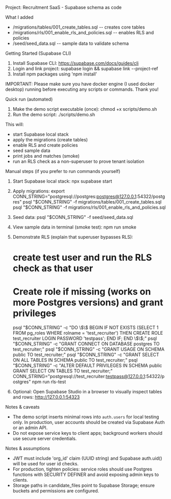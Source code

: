 Project: Recruitment SaaS - Supabase schema as code

What I added
- /migrations/tables/001_create_tables.sql  -- creates core tables
- /migrations/rls/001_enable_rls_and_policies.sql -- enables RLS and policies
- /seed/seed_data.sql -- sample data to validate schema

Getting Started (Supabase CLI)
1) Install Supabase CLI: https://supabase.com/docs/guides/cli
2) Login and link project: supabase login && supabase link --project-ref <ref>
3) Install npm packages using 'npm install'

IMPORTANT: Please make sure you have docker engine (I used docker desktop) running before executing any scripts or commands. Thank you!

Quick run (automated)
1. Make the demo script executable (once):
   chmod +x scripts/demo.sh
2. Run the demo script:
   ./scripts/demo.sh

This will:
- start Supabase local stack
- apply the migrations (create tables)
- enable RLS and create policies
- seed sample data
- print jobs and matches (smoke)
- run an RLS check as a non-superuser to prove tenant isolation

Manual steps (if you prefer to run commands yourself)
1. Start Supabase local stack:
   npx supabase start

2. Apply migrations:
   export CONN_STRING="postgresql://postgres:postgres@127.0.0.1:54322/postgres"
   psql "$CONN_STRING" -f migrations/tables/001_create_tables.sql
   psql "$CONN_STRING" -f migrations/rls/001_enable_rls_and_policies.sql

3. Seed data:
   psql "$CONN_STRING" -f seed/seed_data.sql

4. View sample data in terminal (smoke test):
   npm run smoke

5. Demonstrate RLS (explain that superuser bypasses RLS):
   # create test user and run the RLS check as that user
   # Create role if missing (works on more Postgres versions) and grant privileges
   psql "$CONN_STRING" -c "DO \$\$ BEGIN IF NOT EXISTS (SELECT 1 FROM pg_roles WHERE rolname = 'test_recruiter') THEN CREATE ROLE test_recruiter LOGIN PASSWORD 'testpass'; END IF; END \$\$;"
   psql "$CONN_STRING" -c "GRANT CONNECT ON DATABASE postgres TO test_recruiter;"
   psql "$CONN_STRING" -c "GRANT USAGE ON SCHEMA public TO test_recruiter;"
   psql "$CONN_STRING" -c "GRANT SELECT ON ALL TABLES IN SCHEMA public TO test_recruiter;"
   psql "$CONN_STRING" -c "ALTER DEFAULT PRIVILEGES IN SCHEMA public GRANT SELECT ON TABLES TO test_recruiter;"
   CONN_STRING="postgresql://test_recruiter:testpass@127.0.0.1:54322/postgres" npm run rls-test

6. Optional: Open Supabase Studio in a browser to visually inspect tables and rows:
   http://127.0.0.1:54323



Notes & caveats
- The demo script inserts minimal rows into `auth.users` for local testing only. In production, user accounts should be created via Supabase Auth or an admin API.
- Do not expose service keys to client apps; background workers should use secure server credentials.


Notes & assumptions
- JWT must include 'org_id' claim (UUID string) and Supabase auth.uid() will be used for user id checks.
- For production, tighten policies: service roles should use Postgres functions with SECURITY DEFINER and avoid exposing admin keys to clients.
- Storage paths in candidate_files point to Supabase Storage; ensure buckets and permissions are configured.

